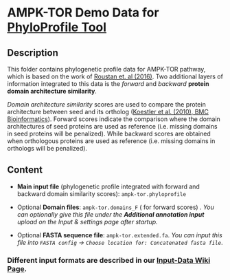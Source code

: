 # AMPK-TOR Demo Data for [PhyloProfile Tool](https://github.com/BIONF/PhyloProfile)

## Description
This folder contains phylogenetic profile data for AMPK-TOR pathway, which is based on the work of [Roustan et. al (2016)](https://doi.org/10.1093/jxb/erw211). Two additional layers of information integrated to this data is the *forward* and *backward* **protein domain architecture similarity**.

*Domain architecture similarity* scores are used to compare the protein architecture between seed and its ortholog ([Koestler et al. (2010), BMC Bioinformatics](https://www.ncbi.nlm.nih.gov/pmc/articles/PMC2931517/)). Forward scores indicate the comparison where the domain architectures of seed proteins are used as reference (i.e. missing domains in seed proteins will be penalized). While backward scores are obtained when orthologous proteins are used as reference (i.e. missing domains in orthologs will be penalized).

## Content
- **Main input file** (phylogenetic profile integrated with forward and backward domain similarity scores): `ampk-tor.phyloprofile`

- Optional **Domain files**: `ampk-tor.domains_F` ( for forward scores) . _You can optionally give this file under the **Additional annotation input** upload on the *Input & settings* page after startup._

- Optional **FASTA sequence file**:  `ampk-tor.extended.fa`. _You can input this file into `FASTA config` -> `Choose location for: Concatenated fasta file`_.

### Different input formats are described in our [Input-Data Wiki Page](https://github.com/BIONF/PhyloProfile/wiki/Input-Data).
